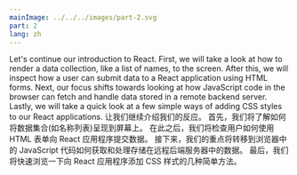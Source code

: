 ```yaml
---
mainImage: ../../../images/part-2.svg
part: 2
lang: zh
---
```


<div class="intro">


Let's continue our introduction to React. First, we will take a look at how to render a data collection, like a list of names, to the screen. After this, we will inspect how a user can submit data to a React application using HTML forms. Next, our focus shifts towards looking at how JavaScript code in the browser can fetch and handle data stored in a remote backend server. Lastly, we will take a quick look at a few simple ways of adding CSS styles to our React applications.
让我们继续介绍我们的反应。 首先，我们将了解如何将数据集合(如名称列表)呈现到屏幕上。 在此之后，我们将检查用户如何使用 HTML 表单向 React 应用程序提交数据。 接下来，我们的重点将转移到浏览器中的 JavaScript 代码如何获取和处理存储在远程后端服务器中的数据。 最后，我们将快速浏览一下向 React 应用程序添加 CSS 样式的几种简单方法。
</div>

